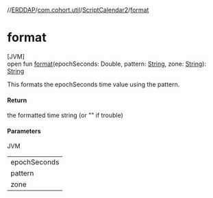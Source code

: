 //[ERDDAP](../../../index.md)/[com.cohort.util](../index.md)/[ScriptCalendar2](index.md)/[format](format.md)

# format

[JVM]\
open fun [format](format.md)(epochSeconds: Double, pattern: [String](https://docs.oracle.com/en/java/javase/17/docs/api/java.base/java/lang/String.html), zone: [String](https://docs.oracle.com/en/java/javase/17/docs/api/java.base/java/lang/String.html)): [String](https://docs.oracle.com/en/java/javase/17/docs/api/java.base/java/lang/String.html)

This formats the epochSeconds time value using the pattern.

#### Return

the formatted time string (or &quot;&quot; if trouble)

#### Parameters

JVM

| |
|---|
| epochSeconds |
| pattern | see https://docs.oracle.com/en/java/javase/17/docs/api/java.base/java/time/format/DateTimeFormatter.html If pattern is null or &quot;&quot;, this uses the ISO TZ format with seconds precision. |
| zone | if null or &quot;&quot;, Zulu is used |